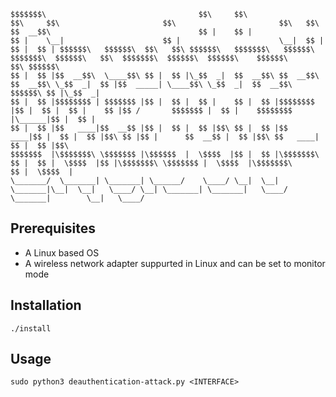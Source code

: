        

    $$$$$$$\                                  $$\     $$\                             $$\     $$\                       $$\                       $$\   $$\     
    $$  __$$\                                 $$ |    $$ |                            $$ |    \__|                      $$ |                      \__|  $$ |    
    $$ |  $$ | $$$$$$\   $$$$$$\  $$\   $$\ $$$$$$\   $$$$$$$\   $$$$$$\  $$$$$$$\  $$$$$$\   $$\  $$$$$$$\  $$$$$$\  $$$$$$\    $$$$$$\          $$\ $$$$$$\   
    $$ |  $$ |$$  __$$\  \____$$\ $$ |  $$ |\_$$  _|  $$  __$$\ $$  __$$\ $$  __$$\ \_$$  _|  $$ |$$  _____| \____$$\ \_$$  _|  $$  __$$\ $$$$$$\ $$ |\_$$  _|  
    $$ |  $$ |$$$$$$$$ | $$$$$$$ |$$ |  $$ |  $$ |    $$ |  $$ |$$$$$$$$ |$$ |  $$ |  $$ |    $$ |$$ /       $$$$$$$ |  $$ |    $$$$$$$$ |\______|$$ |  $$ |    
    $$ |  $$ |$$   ____|$$  __$$ |$$ |  $$ |  $$ |$$\ $$ |  $$ |$$   ____|$$ |  $$ |  $$ |$$\ $$ |$$ |      $$  __$$ |  $$ |$$\ $$   ____|        $$ |  $$ |$$\ 
    $$$$$$$  |\$$$$$$$\ \$$$$$$$ |\$$$$$$  |  \$$$$  |$$ |  $$ |\$$$$$$$\ $$ |  $$ |  \$$$$  |$$ |\$$$$$$$\ \$$$$$$$ |  \$$$$  |\$$$$$$$\         $$ |  \$$$$  |
    \_______/  \_______| \_______| \______/    \____/ \__|  \__| \_______|\__|  \__|   \____/ \__| \_______| \_______|   \____/  \_______|        \__|   \____/ 
                                                                                                                                                            
                                                                                                                                                            
                                                                                                                                                            



## Prerequisites
* A Linux based OS
* A wireless network adapter suppurted in Linux and can be set to monitor mode

## Installation
```
./install
```

## Usage
```
sudo python3 deauthentication-attack.py <INTERFACE>
```

